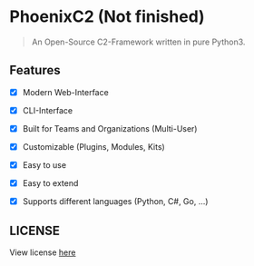# PhoenixC2 (Not finished)
> An Open-Source C2-Framework written in pure Python3.

## Features
- [x] Modern Web-Interface
- [x] CLI-Interface
- [x] Built for Teams and Organizations (Multi-User)
- [x] Customizable (Plugins, Modules, Kits)
- [x] Easy to use
- [x] Easy to extend
- [x] Supports different languages (Python, C#, Go, ...)



## LICENSE
View license [here](LICENSE)
